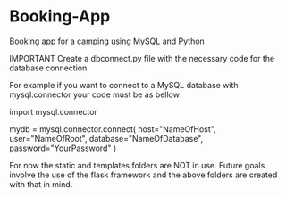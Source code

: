 # Booking-App
Booking app for a camping using MySQL and Python

IMPORTANT
Create a dbconnect.py file with the necessary code for the database connection

For example if you want to connect to a MySQL  database with mysql.connector your code must be as bellow

import mysql.connector

mydb = mysql.connector.connect(
  host="NameOfHost",
  user="NameOfRoot",
  database="NameOfDatabase",
  password="YourPassword"
)


For now the static and templates folders are NOT in use. 
Future goals involve the use of the flask framework and the above folders are created with that in mind.

